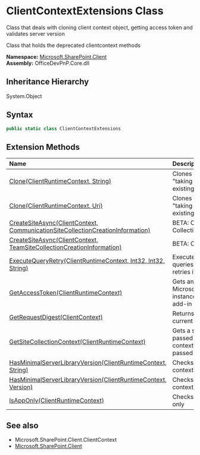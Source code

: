 # ClientContextExtensions Class
 Class that deals with cloning client context object, getting access token and validates server version 

 Class that holds the deprecated clientcontext methods   

**Namespace:** [Microsoft.SharePoint.Client](Microsoft.SharePoint.Client.md)  
**Assembly:** OfficeDevPnP.Core.dll  
## Inheritance Hierarchy
System.Object  
## Syntax
```C#
public static class ClientContextExtensions
```
## Extension Methods
|**Name**|**Description**|
|:-----|:-----|
| [Clone(ClientRuntimeContext, String)](Microsoft.SharePoint.Client.ClientContextExtensions.496ce2a9.md) | Clones a ClientContext object while "taking over" the security context of the existing ClientContext instance
| [Clone(ClientRuntimeContext, Uri)](Microsoft.SharePoint.Client.ClientContextExtensions.24377799.md) | Clones a ClientContext object while "taking over" the security context of the existing ClientContext instance
| [CreateSiteAsync(ClientContext, CommunicationSiteCollectionCreationInformation)](Microsoft.SharePoint.Client.ClientContextExtensions.d7359633.md) | BETA: Creates a Communication Site Collection
| [CreateSiteAsync(ClientContext, TeamSiteCollectionCreationInformation)](Microsoft.SharePoint.Client.ClientContextExtensions.369b07fa.md) | BETA: Creates a Team Site Collection
| [ExecuteQueryRetry(ClientRuntimeContext, Int32, Int32, String)](Microsoft.SharePoint.Client.ClientContextExtensions.48ec5823.md) | Executes the current set of data retrieval queries and method invocations and retries it if needed.
| [GetAccessToken(ClientRuntimeContext)](Microsoft.SharePoint.Client.ClientContextExtensions.c554a97a.md) |  Gets an access token from a Microsoft.SharePoint.Client.ClientContext instance. Only works when using an add-in or app-only authentication flow. 
| [GetRequestDigest(ClientContext)](Microsoft.SharePoint.Client.ClientContextExtensions.46268e83.md) | Returns the request digest from the current session/site
| [GetSiteCollectionContext(ClientRuntimeContext)](Microsoft.SharePoint.Client.ClientContextExtensions.7a362804.md) | Gets a site collection context for the passed web. This site collection client context uses the same credentials as the passed client context
| [HasMinimalServerLibraryVersion(ClientRuntimeContext, String)](Microsoft.SharePoint.Client.ClientContextExtensions.972110cc.md) | Checks the server library version of the context for a minimally required version
| [HasMinimalServerLibraryVersion(ClientRuntimeContext, Version)](Microsoft.SharePoint.Client.ClientContextExtensions.136acdfc.md) | Checks the server library version of the context for a minimally required version
| [IsAppOnly(ClientRuntimeContext)](Microsoft.SharePoint.Client.ClientContextExtensions.c747dff1.md) | Checks if the used ClientContext is app-only
## See also
- Microsoft.SharePoint.Client.ClientContext
- [Microsoft.SharePoint.Client](Microsoft.SharePoint.Client.md)
